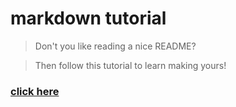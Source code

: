 # markdown tutorial
>Don't you like reading a nice README?

>Then follow this tutorial to learn making yours!
### [click here](http://www.markdowntutorial.com/)
